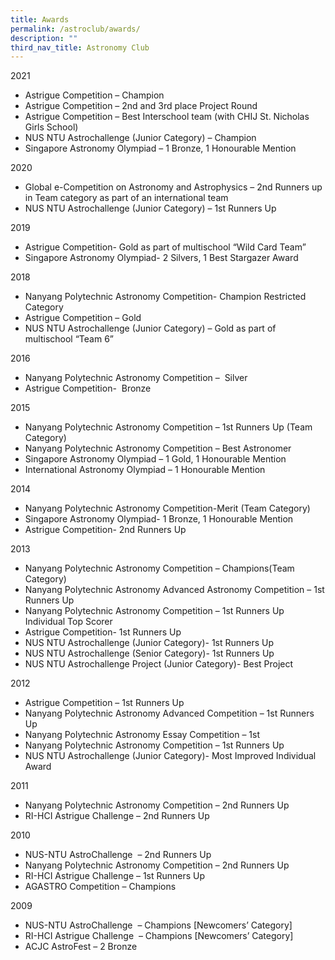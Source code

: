 ```yaml
---
title: Awards
permalink: /astroclub/awards/
description: ""
third_nav_title: Astronomy Club
---
```

2021

*   Astrigue Competition – Champion
*   Astrigue Competition – 2nd and 3rd place Project Round
*   Astrigue Competition – Best Interschool team (with CHIJ St. Nicholas Girls School)
*   NUS NTU Astrochallenge (Junior Category) – Champion
*   Singapore Astronomy Olympiad – 1 Bronze, 1 Honourable Mention

2020

*   Global e-Competition on Astronomy and Astrophysics – 2nd Runners up in Team category as part of an international team
*   NUS NTU Astrochallenge (Junior Category) – 1st Runners Up

2019

*   Astrigue Competition- Gold as part of multischool “Wild Card Team”
*   Singapore Astronomy Olympiad- 2 Silvers, 1 Best Stargazer Award

2018

*   Nanyang Polytechnic Astronomy Competition- Champion Restricted Category
*   Astrigue Competition – Gold
*   NUS NTU Astrochallenge (Junior Category) – Gold as part of multischool “Team 6”

2016

*   Nanyang Polytechnic Astronomy Competition –  Silver
*   Astrigue Competition-  Bronze

2015

*   Nanyang Polytechnic Astronomy Competition – 1st Runners Up (Team Category)
*   Nanyang Polytechnic Astronomy Competition – Best Astronomer
*   Singapore Astronomy Olympiad – 1 Gold, 1 Honourable Mention
*   International Astronomy Olympiad – 1 Honourable Mention

2014

*   Nanyang Polytechnic Astronomy Competition-Merit (Team Category)
*   Singapore Astronomy Olympiad- 1 Bronze, 1 Honourable Mention
*   Astrigue Competition- 2nd Runners Up

2013

*   Nanyang Polytechnic Astronomy Competition – Champions(Team Category)
*   Nanyang Polytechnic Astronomy Advanced Astronomy Competition – 1st Runners Up
*   Nanyang Polytechnic Astronomy Competition – 1st Runners Up Individual Top Scorer
*   Astrigue Competition- 1st Runners Up
*   NUS NTU Astrochallenge (Junior Category)- 1st Runners Up
*   NUS NTU Astrochallenge (Senior Category)- 1st Runners Up
*   NUS NTU Astrochallenge Project (Junior Category)- Best Project

2012

*   Astrigue Competition – 1st Runners Up
*   Nanyang Polytechnic Astronomy Advanced Competition – 1st Runners Up
*   Nanyang Polytechnic Astronomy Essay Competition – 1st
*   Nanyang Polytechnic Astronomy Competition – 1st Runners Up
*   NUS NTU Astrochallenge (Junior Category)- Most Improved Individual Award

2011

*   Nanyang Polytechnic Astronomy Competition – 2nd Runners Up
*   RI-HCI Astrigue Challenge – 2nd Runners Up

2010

*   NUS-NTU AstroChallenge  – 2nd Runners Up
*   Nanyang Polytechnic Astronomy Competition – 2nd Runners Up
*   RI-HCI Astrigue Challenge – 1st Runners Up
*   AGASTRO Competition – Champions

2009

*   NUS-NTU AstroChallenge  – Champions \[Newcomers’ Category\]
*   RI-HCI Astrigue Challenge  – Champions \[Newcomers’ Category\]
*   ACJC AstroFest – 2 Bronze